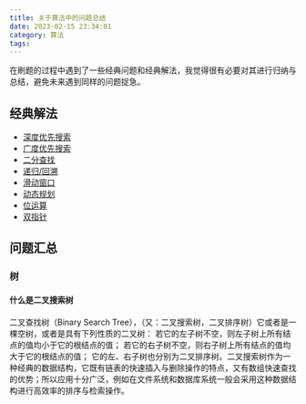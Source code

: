 ```yaml
---
title: 关于算法中的问题总结
date: 2023-02-15 23:34:01
category: 算法
tags:
---
```

在刷题的过程中遇到了一些经典问题和经典解法，我觉得很有必要对其进行归纳与总结，避免未来遇到同样的问题捉急。

<!-- more -->

## 经典解法

* [深度优先搜索](/algorithm-depth-first-search)
* [广度优先搜索](/algorithm-breadth-first-search)
* [二分查找](/algorithm-binary-search)
* [递归/回溯](/algorithm-recursion)
* [滑动窗口](/algorithm-sliding-window)
* [动态规划](/algorithm-dynamic-programming)
* [位运算](/algorithm-bit-manipulation)
* [双指针](/algorithm-two-pointers)

## 问题汇总

### 树

#### 什么是二叉搜索树

二叉查找树（Binary Search Tree），（又：二叉搜索树，二叉排序树）它或者是一棵空树，或者是具有下列性质的二叉树： 若它的左子树不空，则左子树上所有结点的值均小于它的根结点的值； 若它的右子树不空，则右子树上所有结点的值均大于它的根结点的值； 它的左、右子树也分别为二叉排序树。二叉搜索树作为一种经典的数据结构，它既有链表的快速插入与删除操作的特点，又有数组快速查找的优势；所以应用十分广泛，例如在文件系统和数据库系统一般会采用这种数据结构进行高效率的排序与检索操作。
